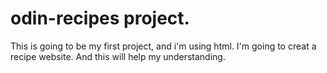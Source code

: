 # odin-recipes project.
This is going to be my first project, and i'm using html.
I'm going to creat a recipe website. And this will help my understanding.